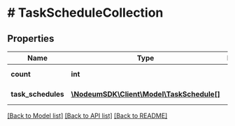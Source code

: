 # # TaskScheduleCollection

## Properties

Name | Type | Description | Notes
------------ | ------------- | ------------- | -------------
**count** | **int** |  | [optional] [readonly] 
**task_schedules** | [**\NodeumSDK\Client\Model\TaskSchedule[]**](TaskSchedule.md) |  | [optional] [readonly] 

[[Back to Model list]](../../README.md#documentation-for-models) [[Back to API list]](../../README.md#documentation-for-api-endpoints) [[Back to README]](../../README.md)


